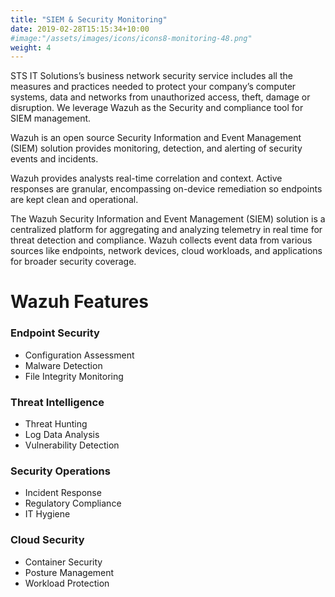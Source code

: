 ```yaml
---
title: "SIEM & Security Monitoring"
date: 2019-02-28T15:15:34+10:00
#image:"/assets/images/icons/icons8-monitoring-48.png"
weight: 4
---
```


STS IT Solutions’s business network security service includes all the measures and practices needed to protect your company’s computer systems, data and networks from unauthorized access, theft, damage or disruption. We leverage Wazuh as the Security and compliance tool for SIEM management.

Wazuh is an open source Security Information and Event Management (SIEM) solution provides monitoring, detection, and alerting of security events and incidents.

Wazuh provides analysts real-time correlation and context. Active responses are granular, encompassing on-device remediation so endpoints are kept clean and operational.


The Wazuh Security Information and Event Management (SIEM) solution is a centralized platform for aggregating and analyzing telemetry in real time for threat detection and compliance. Wazuh collects event data from various sources like endpoints, network devices, cloud workloads, and applications for broader security coverage.
 

# Wazuh Features 

### Endpoint Security
* Configuration Assessment
* Malware Detection
* File Integrity Monitoring

### Threat Intelligence
* Threat Hunting
* Log Data Analysis
* Vulnerability Detection

### Security Operations
* Incident Response
* Regulatory Compliance
* IT Hygiene

### Cloud Security
* Container Security
* Posture Management
* Workload Protection
